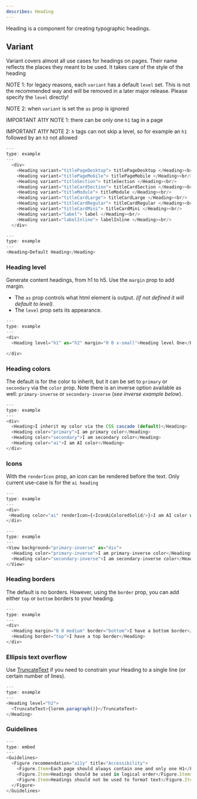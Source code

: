 ```yaml
---
describes: Heading
---
```


Heading is a component for creating typographic headings.

## Variant

Variant covers almost all use cases for headings on pages. Their name reflects the places they meant to be used. It takes care of the style of the heading

NOTE 1: for legacy reasons, each `variant` has a default `level` set. This is not the recommended way and will be removed in a later major release. Please specify the `level` directly!

NOTE 2: when `variant` is set the `as` prop is ignored

IMPORTANT A11Y NOTE 1: there can be only one `h1` tag in a page

IMPORTANT A11Y NOTE 2: `h` tags can not skip a level, so for example an `h1` followed by an `h3` not allowed

```js
---
type: example
---
  <div>
    <Heading variant="titlePageDesktop"> titlePageDesktop </Heading><br/>
    <Heading variant="titlePageMobile"> titlePageMobile </Heading><br/>
    <Heading variant="titleSection"> titleSection </Heading><br/>
    <Heading variant="titleCardSection"> titleCardSection </Heading><br/>
    <Heading variant="titleModule"> titleModule </Heading><br/>
    <Heading variant="titleCardLarge"> titleCardLarge </Heading><br/>
    <Heading variant="titleCardRegular"> titleCardRegular </Heading><br/>
    <Heading variant="titleCardMini"> titleCardMini </Heading><br/>
    <Heading variant="label"> label </Heading><br/>
    <Heading variant="labelInline"> labelInline </Heading><br/>
  </div>
```

```js
---
type: example
---
<Heading>Default Heading</Heading>
```

### Heading level

Generate content headings, from h1 to h5. Use the `margin` prop to add margin.

- The `as` prop controls what html element is output. _(if not defined it will default to level)._
- The `level` prop sets its appearance.

```js
---
type: example
---
<div>
  <Heading level="h1" as="h2" margin="0 0 x-small">Heading level One</Heading>

</div>
```

### Heading colors

The default is for the color to inherit, but it can be set to `primary` or `secondary` via the `color` prop. Note there is an inverse option available as well: `primary-inverse` or `secondary-inverse` (_see inverse example below_).

```js
---
type: example
---
<div>
  <Heading>I inherit my color via the CSS cascade (default)</Heading>
  <Heading color="primary">I am primary color</Heading>
  <Heading color="secondary">I am secondary color</Heading>
  <Heading color="ai">I am AI color</Heading>
</div>
```

### Icons

With the `renderIcon` prop, an icon can be rendered before the text. Only current use-case is for the `ai heading`

```js
---
type: example
---
<div>
 <Heading color="ai" renderIcon={<IconAiColoredSolid/>}>I am AI color with icon</Heading>
</div>
```

```js
---
type: example
---
<View background="primary-inverse" as="div">
  <Heading color="primary-inverse">I am primary-inverse color</Heading>
  <Heading color="secondary-inverse">I am secondary-inverse color</Heading>
</View>
```

### Heading borders

The default is no borders. However, using the `border` prop, you can
add either `top` or `bottom` borders to your heading.

```js
---
type: example
---
<div>
  <Heading margin="0 0 medium" border="bottom">I have a bottom border</Heading>
  <Heading border="top">I have a top border</Heading>
</div>
```

### Ellipsis text overflow

Use [TruncateText](#TruncateText) if you need to constrain your
Heading to a single line (or certain number of lines).

```js
---
type: example
---
<Heading level="h2">
  <TruncateText>{lorem.paragraph()}</TruncateText>
</Heading>
```

### Guidelines

```js
---
type: embed
---
<Guidelines>
  <Figure recommendation="a11y" title="Accessibility">
    <Figure.Item>Each page should always contain one and only one H1</Figure.Item>
    <Figure.Item>Headings should be used in logical order</Figure.Item>
    <Figure.Item>Headings should not be used to format text</Figure.Item>
  </Figure>
</Guidelines>
```
